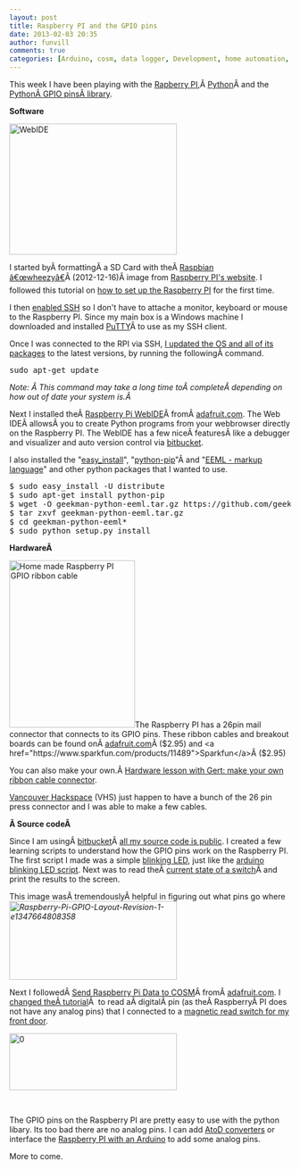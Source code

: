 ```yaml
---
layout: post
title: Raspberry PI and the GPIO pins
date: 2013-02-03 20:35
author: funvill
comments: true
categories: [Arduino, cosm, data logger, Development, home automation, Raspberry PI, raspberypi]
---
```

This week I have been playing with the <a href="http://www.raspberrypi.org/">Rapberry PI</a>,Â <a href="http://www.python.org/">Python</a>Â and the <a href="http://pypi.python.org/pypi/RPi.GPIO">PythonÂ GPIO pinsÂ library</a>.

<strong>Software</strong>

<img class="size-medium wp-image-3155 alignleft" alt="WebIDE" src="http://www.abluestar.com/blog/wp-content/uploads/2013/02/WebIDE-300x235.png" width="300" height="235" />

I started byÂ formattingÂ a SD Card with theÂ <a href="http://www.raspberrypi.org/downloads">Raspbian â€œwheezyâ€</a>Â (2012-12-16)Â image from <a href="http://www.raspberrypi.org/">Raspberry PI's website</a>. I followed this tutorial on <a href="http://learn.adafruit.com/adafruit-raspberry-pi-lesson-1-preparing-and-sd-card-for-your-raspberry-pi">how to set up the Raspberry PI</a> for the first time.

I then <a href="http://learn.adafruit.com/adafruits-raspberry-pi-lesson-6-using-ssh">enabled SSH</a> so I don't have to attache a monitor, keyboard or mouse to the Raspberry PI. Since my main box is a Windows machine I downloaded and installed <a href="http://www.putty.org/">PuTTY</a>Â to use as my SSH client.

Once I was connected to the RPI via SSH, <a href="http://www.cyberciti.biz/faq/how-do-i-update-ubuntu-linux-softwares/">I updated the OS and all of its packages</a> to the latest versions, by running the followingÂ command.
<pre>sudo apt-get update</pre>
<em>Note: Â This command may take a long time toÂ completeÂ depending on how out of date your system is.Â </em>

Next I installed theÂ <a href="http://learn.adafruit.com/webide">Raspberry Pi WebIDE</a>Â fromÂ <a href="http://learn.adafruit.com/webide">adafruit.com</a>. The Web IDEÂ allowsÂ you to create Python programs from your webbrowser directly on the Raspberry PI. The WebIDE has a few niceÂ featuresÂ like a debugger and visualizer and auto version control via <a href="https://bitbucket.org/">bitbucket</a>.

I also installed the "<a href="http://packages.python.org/distribute/easy_install.html">easy_install</a>", "<a href="http://pypi.python.org/pypi/pip">python-pip</a>"Â and "<a href="http://www.eeml.org/">EEML - markup language</a>" and other python packages that I wanted to use.
<pre>$ sudo easy_install -U distribute
$ sudo apt-get install python-pip
$ wget -O geekman-python-eeml.tar.gz https://github.com/geekman/python-eeml/tarball/master
$ tar zxvf geekman-python-eeml.tar.gz
$ cd geekman-python-eeml*
$ sudo python setup.py install</pre>
<strong>HardwareÂ </strong>

<a href="http://www.abluestar.com/blog/wp-content/uploads/2013/02/2013-01-31-23.07.11.jpg"><img class="size-medium wp-image-3153 alignright" alt="Home made Raspberry PI GPIO ribbon cable" src="http://www.abluestar.com/blog/wp-content/uploads/2013/02/2013-01-31-23.07.11-225x300.jpg" width="225" height="300" /></a>The Raspberry PI has a 26pin mail connector that connects to its GPIO pins. These ribbon cables and breakout boards can be found onÂ <a href="http://www.adafruit.com/products/862">adafruit.com</a>Â ($2.95) and <a href="https://www.sparkfun.com/products/11489">Sparkfun</a>Â ($2.95)

You can also make your own.Â <a href="http://www.raspberrypi.org/archives/1404">Hardware lesson with Gert: make your own ribbon cable connector</a>.

<a href="http://vancouver.hackspace.ca/wp/">Vancouver Hackspace</a> (VHS) just happen to have a bunch of the 26 pin press connector and I was able to make a few cables.

<strong>Â Source codeÂ </strong>

Since I am usingÂ <a href="https://bitbucket.org/">bitbucket</a>Â <a href="https://github.com/funvill/RaspberryPIExamples/tree/master/examples">all my source code is public</a>. I created a few learning scripts to understand how the GPIO pins work on the Raspberry PI. The first script I made was a simple <a href="https://bitbucket.org/funvill/my-pi-projects/src/d0ebc27c2dd1/examples/Blinky.py?at=master">blinking LED</a>, just like the <a href="https://gist.github.com/anonymous/4728721">arduino blinking LED script</a>. Next was to read theÂ <a href="https://bitbucket.org/funvill/my-pi-projects/src/d0ebc27c2dd1/examples/DigitalRead.py?at=master">current state of a switch</a>Â and print the results to the screen.

This image wasÂ tremendouslyÂ helpful in figuring out what pins go where<em id="__mceDel"><a href="http://www.abluestar.com/blog/wp-content/uploads/2013/02/Raspberry-Pi-GPIO-Layout-Revision-1-e1347664808358.png"><img class="alignnone size-medium wp-image-3157" alt="Raspberry-Pi-GPIO-Layout-Revision-1-e1347664808358" src="http://www.abluestar.com/blog/wp-content/uploads/2013/02/Raspberry-Pi-GPIO-Layout-Revision-1-e1347664808358-300x141.png" width="300" height="141" /></a></em>

Next I followedÂ <a href="http://learn.adafruit.com/send-raspberry-pi-data-to-cosm/overview">Send Raspberry Pi Data to COSM</a>Â fromÂ <a href="http://learn.adafruit.com">adafruit.com</a>. I <a href="https://bitbucket.org/funvill/my-pi-projects/src/d0ebc27c2dd1/examples/cosm.py?at=master">changed theÂ tutorial</a>Â  to read aÂ digitalÂ pin (as theÂ RaspberryÂ PI does not have any analog pins) that I connected to a <a href="https://cosm.com/feeds/102208">magnetic read switch for my front door</a>.

<a href="http://www.abluestar.com/blog/wp-content/uploads/2013/02/0.png"><img class="alignnone size-medium wp-image-3159" alt="0" src="http://www.abluestar.com/blog/wp-content/uploads/2013/02/0-300x102.png" width="300" height="102" /></a>

&nbsp;

The GPIO pins on the Raspberry PI are pretty easy to use with the python libary. Its too bad there are no analog pins. I can add <a href="http://en.wikipedia.org/wiki/Analog-to-digital_converter">AtoD converters</a> or interface the <a href="http://www.raspberrypi.org/archives/1171">Raspberry PI with an Arduino</a> to add some analog pins.

More to come.
